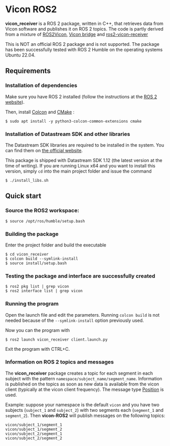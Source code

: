 # Vicon ROS2

**vicon_receiver** is a ROS 2 package, written in C++, that retrieves data from Vicon software and publishes it on ROS 2 topics. The code is partly derived from a mixture of [ROS2Vicon](https://github.com/aheuillet/Vicon-ROS2), [Vicon bridge](https://github.com/ethz-asl/vicon_bridge) and [ros2-vicon-receiver](https://github.com/OPT4SMART/ros2-vicon-receiver)

This is NOT an official ROS 2 package and is not supported. The package has been successfully tested with ROS 2 Humble on the operating systems Ubuntu 22.04.

## Requirements

### Installation of dependencies

Make sure you have ROS 2 installed (follow the instructions at the [ROS 2 website](https://index.ros.org/doc/ros2/Installation/)).

Then, install [Colcon](https://colcon.readthedocs.io/en/released/index.html) and [CMake](https://cmake.org/) :
```
$ sudo apt install -y python3-colcon-common-extensions cmake
```

### Installation of Datastream SDK and other libraries

The Datastream SDK libraries are required to be installed in the system. You can find them on [the official website](https://www.vicon.com/software/datastream-sdk/?section=downloads).

This package is shipped with Datastream SDK 1.12 (the latest version at the time of writing). If you are running Linux x64 and you want to install this version, simply `cd` into the main project folder and issue the command
```
$ ./install_libs.sh
```

## Quick start

### Source the ROS2 workspace:
```
$ source /opt/ros/humble/setup.bash
```

### Building the package

Enter the project folder and build the executable
```
$ cd vicon_receiver
$ colcon build --symlink-install
$ source install/setup.bash
```

### Testing the package and interface are successfully created
```
$ ros2 pkg list | grep vicon
$ ros2 interface list | grep vicon
```

### Running the program

Open the launch file and edit the parameters. Running `colcon build` is not needed because of the `--symlink-install` option previously used.

Now you can the program with
```
$ ros2 launch vicon_receiver client.launch.py
```

Exit the program with CTRL+C.

### Information on ROS 2 topics and messages

The **vicon_receiver** package creates a topic for each segment in each subject with the pattern `namespace/subject_name/segment_name`. Information is published on the topics as soon as new data is available from the vicon client (typically at the vicon client frequency). The message type [Position](vicon_ROS2/msg/Position.msg) is used.

Example: suppose your namespace is the default `vicon` and you have two subjects (`subject_1` and `subject_2`) with two segments each (`segment_1` and `segment_2`). Then **vicon-ROS2** will publish messages on the following topics:
```
vicon/subject_1/segment_1
vicon/subject_1/segment_2
vicon/subject_2/segment_1
vicon/subject_2/segment_2
```



